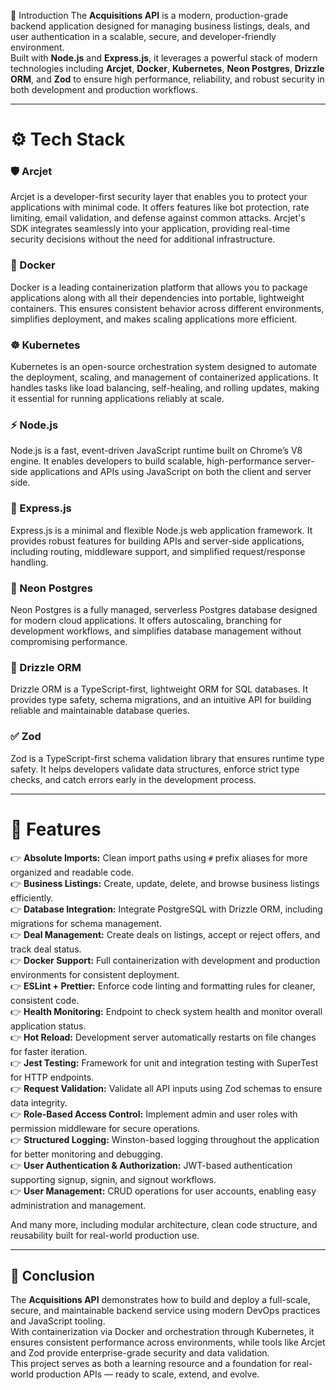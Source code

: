 

 🧩 Introduction
The **Acquisitions API** is a modern, production-grade backend application designed for managing business listings, deals, and user authentication in a scalable, secure, and developer-friendly environment.  
Built with **Node.js** and **Express.js**, it leverages a powerful stack of modern technologies including **Arcjet**, **Docker**, **Kubernetes**, **Neon Postgres**, **Drizzle ORM**, and **Zod** to ensure high performance, reliability, and robust security in both development and production workflows.

---

# ⚙️ Tech Stack

### 🛡️ Arcjet
Arcjet is a developer-first security layer that enables you to protect your applications with minimal code. It offers features like bot protection, rate limiting, email validation, and defense against common attacks. Arcjet's SDK integrates seamlessly into your application, providing real-time security decisions without the need for additional infrastructure.

### 🐳 Docker
Docker is a leading containerization platform that allows you to package applications along with all their dependencies into portable, lightweight containers. This ensures consistent behavior across different environments, simplifies deployment, and makes scaling applications more efficient.

### ☸️ Kubernetes
Kubernetes is an open-source orchestration system designed to automate the deployment, scaling, and management of containerized applications. It handles tasks like load balancing, self-healing, and rolling updates, making it essential for running applications reliably at scale.

### ⚡ Node.js
Node.js is a fast, event-driven JavaScript runtime built on Chrome’s V8 engine. It enables developers to build scalable, high-performance server-side applications and APIs using JavaScript on both the client and server side.

### 🧭 Express.js
Express.js is a minimal and flexible Node.js web application framework. It provides robust features for building APIs and server-side applications, including routing, middleware support, and simplified request/response handling.

### 🐘 Neon Postgres
Neon Postgres is a fully managed, serverless Postgres database designed for modern cloud applications. It offers autoscaling, branching for development workflows, and simplifies database management without compromising performance.

### 🧮 Drizzle ORM
Drizzle ORM is a TypeScript-first, lightweight ORM for SQL databases. It provides type safety, schema migrations, and an intuitive API for building reliable and maintainable database queries.

### ✅ Zod
Zod is a TypeScript-first schema validation library that ensures runtime type safety. It helps developers validate data structures, enforce strict type checks, and catch errors early in the development process.

---

# 🔋 Features

👉 **Absolute Imports:** Clean import paths using `#` prefix aliases for more organized and readable code.  
👉 **Business Listings:** Create, update, delete, and browse business listings efficiently.  
👉 **Database Integration:** Integrate PostgreSQL with Drizzle ORM, including migrations for schema management.  
👉 **Deal Management:** Create deals on listings, accept or reject offers, and track deal status.  
👉 **Docker Support:** Full containerization with development and production environments for consistent deployment.  
👉 **ESLint + Prettier:** Enforce code linting and formatting rules for cleaner, consistent code.  
👉 **Health Monitoring:** Endpoint to check system health and monitor overall application status.  
👉 **Hot Reload:** Development server automatically restarts on file changes for faster iteration.  
👉 **Jest Testing:** Framework for unit and integration testing with SuperTest for HTTP endpoints.  
👉 **Request Validation:** Validate all API inputs using Zod schemas to ensure data integrity.  
👉 **Role-Based Access Control:** Implement admin and user roles with permission middleware for secure operations.  
👉 **Structured Logging:** Winston-based logging throughout the application for better monitoring and debugging.  
👉 **User Authentication & Authorization:** JWT-based authentication supporting signup, signin, and signout workflows.  
👉 **User Management:** CRUD operations for user accounts, enabling easy administration and management.  

And many more, including modular architecture, clean code structure, and reusability built for real-world production use.

---

## 🏁 Conclusion
The **Acquisitions API** demonstrates how to build and deploy a full-scale, secure, and maintainable backend service using modern DevOps practices and JavaScript tooling.  
With containerization via Docker and orchestration through Kubernetes, it ensures consistent performance across environments, while tools like Arcjet and Zod provide enterprise-grade security and data validation.  
This project serves as both a learning resource and a foundation for real-world production APIs — ready to scale, extend, and evolve.
